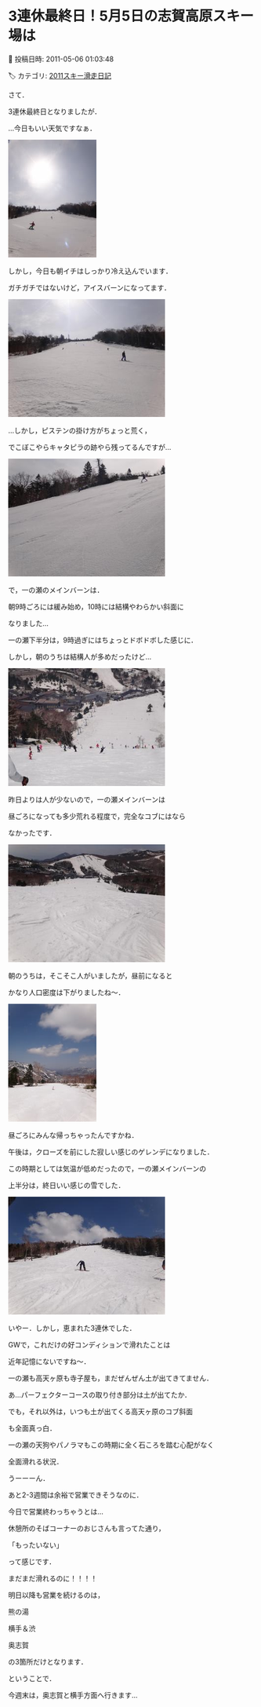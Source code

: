 # 3連休最終日！5月5日の志賀高原スキー場は

📅 投稿日時: 2011-05-06 01:03:48

🏷️ カテゴリ: [2011スキー滑走日記](ca488c98cfb9169941c3e73770dcefb56.md)

さて．


3連休最終日となりましたが．





…今日もいい天気ですなぁ．




![223f3ac87b23e0218b8f1dd0eefad77e.jpg](images/223f3ac87b23e0218b8f1dd0eefad77e.jpg)







しかし，今日も朝イチはしっかり冷え込んでいます．


ガチガチではないけど，アイスバーンになってます．




![9f493e30182e7ff6f6ef9733a78f5188.jpg](images/9f493e30182e7ff6f6ef9733a78f5188.jpg)




…しかし，ピステンの掛け方がちょっと荒く，


でこぼこやらキャタピラの跡やら残ってるんですが…




![6176ffb5a18df21d79d9d1d747d78d63.jpg](images/6176ffb5a18df21d79d9d1d747d78d63.jpg)







で，一の瀬のメインバーンは．


朝9時ごろには緩み始め，10時には結構やわらかい斜面に


なりました…


一の瀬下半分は，9時過ぎにはちょっとドボドボした感じに．





しかし，朝のうちは結構人が多めだったけど…




![ab00b1311608fedc6a8dca2dc268b7a8.jpg](images/ab00b1311608fedc6a8dca2dc268b7a8.jpg)




昨日よりは人が少ないので，一の瀬メインバーンは


昼ごろになっても多少荒れる程度で，完全なコブにはなら


なかったです．




![69a47e56c4cc90e8d185385aabbf0d31.jpg](images/69a47e56c4cc90e8d185385aabbf0d31.jpg)







朝のうちは，そこそこ人がいましたが，昼前になると


かなり人口密度は下がりましたね～．




![2b72a5d4bac7bb02b1a44d2bb27ea03e.jpg](images/2b72a5d4bac7bb02b1a44d2bb27ea03e.jpg)




昼ごろにみんな帰っちゃったんですかね．


午後は，クローズを前にした寂しい感じのゲレンデになりました．





この時期としては気温が低めだったので，一の瀬メインバーンの


上半分は，終日いい感じの雪でした．




![5c2154b63d62aa7197df9256dcc542ed.jpg](images/5c2154b63d62aa7197df9256dcc542ed.jpg)







いやー．しかし，恵まれた3連休でした．


GWで，これだけの好コンディションで滑れたことは


近年記憶にないですね～．





一の瀬も高天ヶ原も寺子屋も，まだぜんぜん土が出てきてません．


あ…パーフェクターコースの取り付き部分は土が出てたか．


でも，それ以外は，いつも土が出てくる高天ヶ原のコブ斜面


も全面真っ白．


一の瀬の天狗やパノラマもこの時期に全く石ころを踏む心配がなく


全面滑れる状況．





うーーーん．


あと2-3週間は余裕で営業できそうなのに．


今日で営業終わっちゃうとは…


休憩所のそばコーナーのおじさんも言ってた通り，


「もったいない」


って感じです．


まだまだ滑れるのに！！！！





明日以降も営業を続けるのは，


熊の湯


横手＆渋


奥志賀


の3箇所だけとなります．





ということで．


今週末は，奥志賀と横手方面へ行きます…
